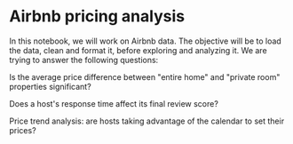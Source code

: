 # Airbnb pricing analysis

In this notebook, we will work on Airbnb data.
The objective will be to load the data, clean and format it, before exploring and analyzing it.
We are trying to answer the following questions:

Is the average price difference between "entire home" and "private room" properties significant?

Does a host's response time affect its final review score?

Price trend analysis: are hosts taking advantage of the calendar to set their prices?
